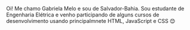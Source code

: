 Oi! Me chamo Gabriela Melo e sou de Salvador-Bahia. Sou estudante de Engenharia Elétrica e venho participando de alguns cursos de desenvolvimento usando principalmnete HTML, JavaScript e CSS 😊

<!--
**gabiRmelo/gabiRmelo** is a ✨ _special_ ✨ repository because its `README.md` (this file) appears on your GitHub profile.


